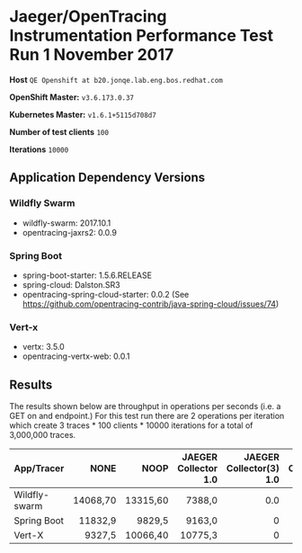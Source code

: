 # Jaeger/OpenTracing Instrumentation Performance Test Run 1 November 2017

**Host** `QE Openshift at b20.jonqe.lab.eng.bos.redhat.com`

**OpenShift Master:** `v3.6.173.0.37`

**Kubernetes Master:** `v1.6.1+5115d708d7`

**Number of test clients** `100`

**Iterations** `10000`

## Application Dependency Versions
### Wildfly Swarm
+ wildfly-swarm: 2017.10.1
+ opentracing-jaxrs2: 0.0.9

### Spring Boot
+ spring-boot-starter: 1.5.6.RELEASE
+ spring-cloud: Dalston.SR3
+ opentracing-spring-cloud-starter: 0.0.2  (See https://github.com/opentracing-contrib/java-spring-cloud/issues/74)

### Vert-x
+ vertx: 3.5.0
+ opentracing-vertx-web: 0.0.1

## Results

The results shown below are throughput in operations per seconds (i.e. a GET on and endpoint.)  For this test run there are 
2 operations per iteration which create 3 traces * 100 clients * 10000 iterations for a total of 3,000,000 traces. 

| App/Tracer|NONE| NOOP| JAEGER Collector 1.0 |JAEGER Collector(3) 1.0 | JAEGER Collector(6) 1.0 | JAEGER Agent 1.0 |
| ------------- | -----:|-----:|-----:|-----:|-----:|-----:|
| Wildfly-swarm|14068,70|13315,60|7388,0| 0.0 | 0.0 | 10536,3|
| Spring Boot|11832,9|9829,5|9163,0| 0 | 0.0 | 8953.4| 
| Vert-X|9327,5|10066,40|10775,3| 0 | 0.0 | 8513.2|


